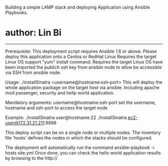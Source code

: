 Building a simple LAMP stack and deploying Application using Ansible Playbooks.
# author: Lin Bi
-------------------------------------------

Prerequisite:
This deployment script requires Ansible 1.6 or above.
Please deploy this application onto a Centos or RedHat Linux 
Requires the target Linux OS support "yum" install command.
Requires the target Linux OS have been imported the publich ssh key from ansible node to allow be accessible via SSH from ansible node.

Usage:
./installSinatra <username@hostname:ssh-port>
This will deploy the whole application package on the target host via ansible. Including apache mod passenger, security and hellp world application.

Mandatory arguments:
username@hostname:ssh-port  set the username, hostname and ssh-port to access the target node

Example:
./installSinatra user@hostname:22
./installSinatra ec2-user@172.31.21.211:9898
 
This deploy script can be on a single node or multiple nodes. The inventory file 'hosts' defines the nodes in which the stacks should be configured.

The deployment will automatically run the command ansible-playbook -i hosts site.yml
Once done, you can check the hello world application results by browsing to the http://<hostname>
